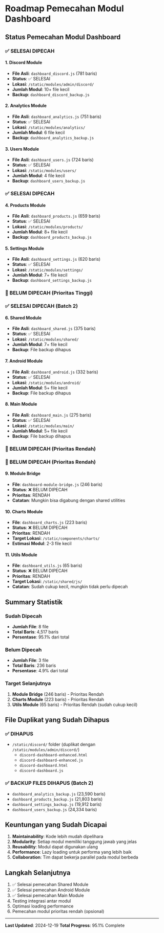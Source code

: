 # Roadmap Pemecahan Modul Dashboard

## Status Pemecahan Modul Dashboard

### ✅ SELESAI DIPECAH

#### 1. Discord Module
- **File Asli**: `dashboard_discord.js` (781 baris)
- **Status**: ✅ SELESAI
- **Lokasi**: `/static/modules/admin/discord/`
- **Jumlah Modul**: 10+ file kecil
- **Backup**: `dashboard_discord_backup.js`

#### 2. Analytics Module  
- **File Asli**: `dashboard_analytics.js` (751 baris)
- **Status**: ✅ SELESAI
- **Lokasi**: `/static/modules/analytics/`
- **Jumlah Modul**: 6 file kecil
- **Backup**: `dashboard_analytics_backup.js`

#### 3. Users Module
- **File Asli**: `dashboard_users.js` (724 baris)
- **Status**: ✅ SELESAI  
- **Lokasi**: `/static/modules/users/`
- **Jumlah Modul**: 4 file kecil
- **Backup**: `dashboard_users_backup.js`

### ✅ SELESAI DIPECAH

#### 4. Products Module
- **File Asli**: `dashboard_products.js` (659 baris)
- **Status**: ✅ SELESAI
- **Lokasi**: `/static/modules/products/`
- **Jumlah Modul**: 8+ file kecil
- **Backup**: `dashboard_products_backup.js`

#### 5. Settings Module
- **File Asli**: `dashboard_settings.js` (620 baris)
- **Status**: ✅ SELESAI
- **Lokasi**: `/static/modules/settings/`
- **Jumlah Modul**: 7+ file kecil
- **Backup**: `dashboard_settings_backup.js`

### 🔄 BELUM DIPECAH (Prioritas Tinggi)

### ✅ SELESAI DIPECAH (Batch 2)

#### 6. Shared Module
- **File Asli**: `dashboard_shared.js` (375 baris)
- **Status**: ✅ SELESAI
- **Lokasi**: `/static/modules/shared/`
- **Jumlah Modul**: 7+ file kecil
- **Backup**: File backup dihapus

#### 7. Android Module
- **File Asli**: `dashboard_android.js` (332 baris)
- **Status**: ✅ SELESAI
- **Lokasi**: `/static/modules/android/`
- **Jumlah Modul**: 5+ file kecil
- **Backup**: File backup dihapus

#### 8. Main Module
- **File Asli**: `dashboard_main.js` (275 baris)
- **Status**: ✅ SELESAI
- **Lokasi**: `/static/modules/main/`
- **Jumlah Modul**: 5+ file kecil
- **Backup**: File backup dihapus

### 🔄 BELUM DIPECAH (Prioritas Rendah)

### 🔄 BELUM DIPECAH (Prioritas Rendah)

#### 9. Module Bridge
- **File**: `dashboard-module-bridge.js` (246 baris)
- **Status**: ❌ BELUM DIPECAH
- **Prioritas**: RENDAH
- **Catatan**: Mungkin bisa digabung dengan shared utilities

#### 10. Charts Module
- **File**: `dashboard_charts.js` (223 baris)
- **Status**: ❌ BELUM DIPECAH
- **Prioritas**: RENDAH
- **Target Lokasi**: `/static/components/charts/`
- **Estimasi Modul**: 2-3 file kecil

#### 11. Utils Module
- **File**: `dashboard_utils.js` (65 baris)
- **Status**: ❌ BELUM DIPECAH
- **Prioritas**: RENDAH
- **Target Lokasi**: `/static/shared/js/`
- **Catatan**: Sudah cukup kecil, mungkin tidak perlu dipecah

## Summary Statistik

### Sudah Dipecah
- **Jumlah File**: 8 file
- **Total Baris**: 4,517 baris
- **Persentase**: 95.1% dari total

### Belum Dipecah
- **Jumlah File**: 3 file  
- **Total Baris**: 236 baris
- **Persentase**: 4.9% dari total

### Target Selanjutnya
1. **Module Bridge** (246 baris) - Prioritas Rendah
2. **Charts Module** (223 baris) - Prioritas Rendah
3. **Utils Module** (65 baris) - Prioritas Rendah (sudah cukup kecil)

## File Duplikat yang Sudah Dihapus

### ✅ DIHAPUS
- `/static/discord/` folder (duplikat dengan `/static/modules/admin/discord/`)
  - `discord-dashboard-enhanced.html`
  - `discord-dashboard-enhanced.js`
  - `discord-dashboard.html`
  - `discord-dashboard.js`

### ✅ BACKUP FILES DIHAPUS (Batch 2)
- `dashboard_analytics_backup.js` (23,590 baris)
- `dashboard_products_backup.js` (21,803 baris)
- `dashboard_settings_backup.js` (19,912 baris)
- `dashboard_users_backup.js` (24,334 baris)

## Keuntungan yang Sudah Dicapai

1. **Maintainability**: Kode lebih mudah dipelihara
2. **Modularity**: Setiap modul memiliki tanggung jawab yang jelas
3. **Reusability**: Modul dapat digunakan ulang
4. **Performance**: Lazy loading untuk performa yang lebih baik
5. **Collaboration**: Tim dapat bekerja parallel pada modul berbeda

## Langkah Selanjutnya

1. ✅ Selesai pemecahan Shared Module
2. ✅ Selesai pemecahan Android Module  
3. ✅ Selesai pemecahan Main Module
4. Testing integrasi antar modul
5. Optimasi loading performance
6. Pemecahan modul prioritas rendah (opsional)

---
**Last Updated**: 2024-12-19
**Total Progress**: 95.1% Complete
